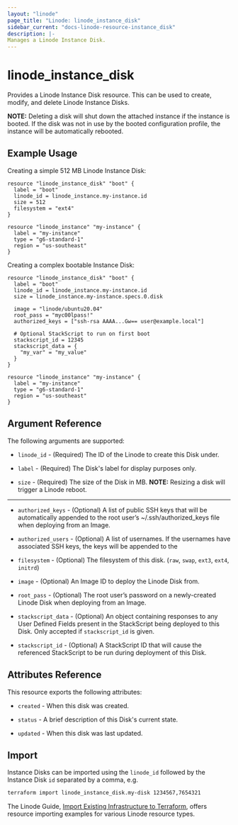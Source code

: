 ```yaml
---
layout: "linode"
page_title: "Linode: linode_instance_disk"
sidebar_current: "docs-linode-resource-instance_disk"
description: |-
Manages a Linode Instance Disk.
---
```


# linode\_instance\_disk

Provides a Linode Instance Disk resource. This can be used to create, modify, and delete Linode Instance Disks.

**NOTE:** Deleting a disk will shut down the attached instance if the instance is booted. If the disk was not in use by the booted configuration profile, the instance will be automatically rebooted.

## Example Usage

Creating a simple 512 MB Linode Instance Disk:

```hcl
resource "linode_instance_disk" "boot" {
  label = "boot"
  linode_id = linode_instance.my-instance.id
  size = 512
  filesystem = "ext4"
}

resource "linode_instance" "my-instance" {
  label = "my-instance"
  type = "g6-standard-1"
  region = "us-southeast"
}
```

Creating a complex bootable Instance Disk:

```hcl
resource "linode_instance_disk" "boot" {
  label = "boot"
  linode_id = linode_instance.my-instance.id
  size = linode_instance.my-instance.specs.0.disk

  image = "linode/ubuntu20.04"
  root_pass = "myc00lpass!"
  authorized_keys = ["ssh-rsa AAAA...Gw== user@example.local"]
  
  # Optional StackScript to run on first boot
  stackscript_id = 12345
  stackscript_data = {
    "my_var" = "my_value"
  }
}

resource "linode_instance" "my-instance" {
  label = "my-instance"
  type = "g6-standard-1"
  region = "us-southeast"
}
```

## Argument Reference

The following arguments are supported:

* `linode_id` - (Required) The ID of the Linode to create this Disk under.

* `label` - (Required) The Disk's label for display purposes only.

* `size` - (Required) The size of the Disk in MB. **NOTE:** Resizing a disk will trigger a Linode reboot.

- - -

* `authorized_keys` - (Optional) A list of public SSH keys that will be automatically appended to the root user’s ~/.ssh/authorized_keys file when deploying from an Image.

* `authorized_users` - (Optional) A list of usernames. If the usernames have associated SSH keys, the keys will be appended to the

* `filesystem` - (Optional) The filesystem of this disk. (`raw`, `swap`, `ext3`, `ext4`, `initrd`)

* `image` - (Optional) An Image ID to deploy the Linode Disk from.

* `root_pass` - (Optional) The root user’s password on a newly-created Linode Disk when deploying from an Image.

* `stackscript_data` - (Optional) An object containing responses to any User Defined Fields present in the StackScript being deployed to this Disk. Only accepted if `stackscript_id` is given.

* `stackscript_id` - (Optional) A StackScript ID that will cause the referenced StackScript to be run during deployment of this Disk.

## Attributes Reference

This resource exports the following attributes:

* `created` - When this disk was created.

* `status` - A brief description of this Disk's current state.

* `updated` - When this disk was last updated.

## Import

Instance Disks can be imported using the `linode_id` followed by the Instance Disk `id` separated by a comma, e.g.

```sh
terraform import linode_instance_disk.my-disk 1234567,7654321
```

The Linode Guide, [Import Existing Infrastructure to Terraform](https://www.linode.com/docs/applications/configuration-management/import-existing-infrastructure-to-terraform/), offers resource importing examples for various Linode resource types.
